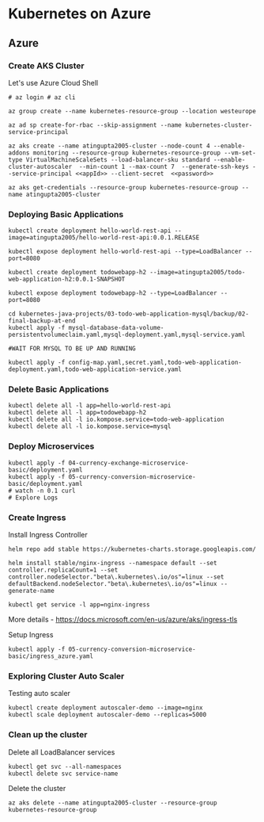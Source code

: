 # Kubernetes on Azure

## Azure

### Create AKS Cluster

Let's use Azure Cloud Shell

```
# az login # az cli

az group create --name kubernetes-resource-group --location westeurope

az ad sp create-for-rbac --skip-assignment --name kubernetes-cluster-service-principal

az aks create --name atingupta2005-cluster --node-count 4 --enable-addons monitoring --resource-group kubernetes-resource-group --vm-set-type VirtualMachineScaleSets --load-balancer-sku standard --enable-cluster-autoscaler  --min-count 1 --max-count 7  --generate-ssh-keys --service-principal <<appId>> --client-secret  <<password>>

az aks get-credentials --resource-group kubernetes-resource-group --name atingupta2005-cluster
```

### Deploying Basic Applications

```
kubectl create deployment hello-world-rest-api --image=atingupta2005/hello-world-rest-api:0.0.1.RELEASE

kubectl expose deployment hello-world-rest-api --type=LoadBalancer --port=8080

kubectl create deployment todowebapp-h2 --image=atingupta2005/todo-web-application-h2:0.0.1-SNAPSHOT

kubectl expose deployment todowebapp-h2 --type=LoadBalancer --port=8080

cd kubernetes-java-projects/03-todo-web-application-mysql/backup/02-final-backup-at-end 
kubectl apply -f mysql-database-data-volume-persistentvolumeclaim.yaml,mysql-deployment.yaml,mysql-service.yaml

#WAIT FOR MYSQL TO BE UP AND RUNNING

kubectl apply -f config-map.yaml,secret.yaml,todo-web-application-deployment.yaml,todo-web-application-service.yaml
```

### Delete Basic Applications

```
kubectl delete all -l app=hello-world-rest-api
kubectl delete all -l app=todowebapp-h2
kubectl delete all -l io.kompose.service=todo-web-application
kubectl delete all -l io.kompose.service=mysql
```

### Deploy Microservices

```
kubectl apply -f 04-currency-exchange-microservice-basic/deployment.yaml 
kubectl apply -f 05-currency-conversion-microservice-basic/deployment.yaml
# watch -n 0.1 curl
# Explore Logs
```

### Create Ingress

Install Ingress Controller
```
helm repo add stable https://kubernetes-charts.storage.googleapis.com/

helm install stable/nginx-ingress --namespace default --set controller.replicaCount=1 --set controller.nodeSelector."beta\.kubernetes\.io/os"=linux --set defaultBackend.nodeSelector."beta\.kubernetes\.io/os"=linux --generate-name

kubectl get service -l app=nginx-ingress
```

More details - https://docs.microsoft.com/en-us/azure/aks/ingress-tls

Setup Ingress
```
kubectl apply -f 05-currency-conversion-microservice-basic/ingress_azure.yaml
```
### Exploring Cluster Auto Scaler

Testing auto scaler
```
kubectl create deployment autoscaler-demo --image=nginx
kubectl scale deployment autoscaler-demo --replicas=5000
```

### Clean up the cluster

Delete all LoadBalancer services
```
kubectl get svc --all-namespaces
kubectl delete svc service-name
```

Delete the cluster
```
az aks delete --name atingupta2005-cluster --resource-group kubernetes-resource-group
```